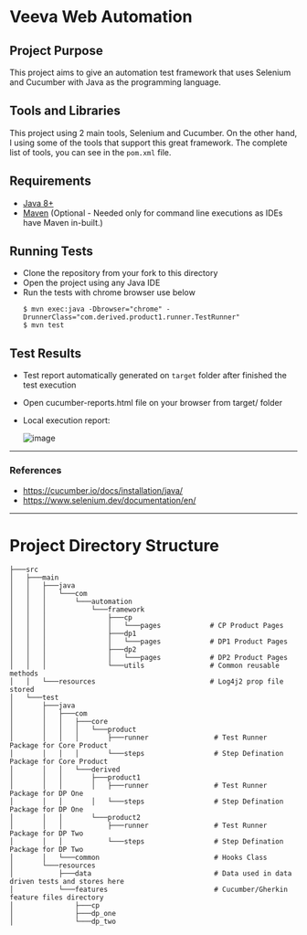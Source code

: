 # Veeva Web Automation

## Project Purpose
This project aims to give an automation test framework that uses Selenium and Cucumber with Java as the programming language.

## Tools and Libraries
This project using 2 main tools, Selenium and Cucumber.
On the other hand, I using some of the tools that support this great framework.
The complete list of tools, you can see in the `pom.xml` file.

## Requirements
* [Java 8+](https://www.oracle.com/in/java/technologies/javase/javase8-archive-downloads.html)
* [Maven](https://maven.apache.org/) (Optional - Needed only for command line executions as IDEs have Maven in-built.)

## Running Tests
* Clone the repository from your fork to this directory
* Open the project using any Java IDE
* Run the tests with chrome browser use below
    ```shell
    $ mvn exec:java -Dbrowser="chrome" -DrunnerClass="com.derived.product1.runner.TestRunner"
    $ mvn test
    ```

## Test Results
* Test report automatically generated on `target` folder after finished the test execution
* Open cucumber-reports.html file on your browser from target/ folder
* Local execution report:
  
  ![image](https://github.com/ShravanJessu/veevawebautomation/assets/171390950/d880475a-6fa3-467a-a776-2d485a1f6c8d)
 
  

---

### References
* https://cucumber.io/docs/installation/java/
* https://www.selenium.dev/documentation/en/

**********************

# Project Directory Structure
```
├───src
│   ├───main
│   │   ├───java
│   │   │   └───com
│   │   │       └───automation
│   │   │           └───framework
│   │   │               ├───cp
│   │   │               │   └───pages            # CP Product Pages
│   │   │               ├───dp1
│   │   │               │   └───pages            # DP1 Product Pages
│   │   │               ├───dp2
│   │   │               │   └───pages            # DP2 Product Pages
│   │   │               └───utils                # Common reusable methods
│   │   └───resources                            # Log4j2 prop file stored 
│   └───test
│       ├───java
│       │   ├───com
│       │   │   ├───core
│       │   │   │   └───product    
│       │   │   │       ├───runner                # Test Runner Package for Core Product
│       │   │   │       └───steps                 # Step Defination Package for Core Product   
│       │   │   └───derived
│       │   │       ├───product1
│       │   │       │   ├───runner                # Test Runner Package for DP One
│       │   │       │   └───steps                 # Step Defination Package for DP One
│       │   │       └───product2
│       │   │           ├───runner                # Test Runner Package for DP Two    
│       │   │           └───steps                 # Step Defination Package for DP Two
│       │   └───common                            # Hooks Class
│       └───resources
│           ├───data                              # Data used in data driven tests and stores here  
│           └───features                          # Cucumber/Gherkin feature files directory 
│               ├───cp
│               ├───dp_one
│               └───dp_two

```
